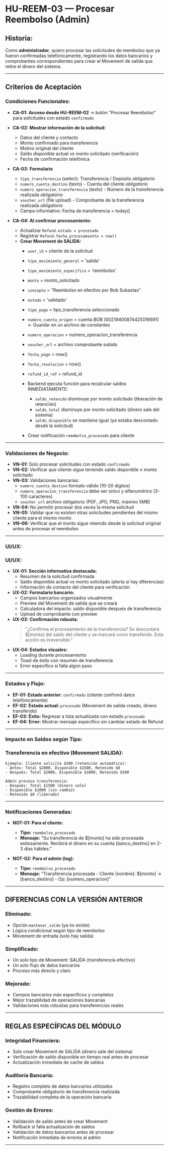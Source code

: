 # HU-REEM-03 — Procesar Reembolso (Admin)

## **Historia:**

Como **administrador**, quiero procesar las solicitudes de reembolso que ya fueron confirmadas telefónicamente, registrando los datos bancarios y comprobantes correspondientes para crear el Movement de salida que retire el dinero del sistema.


---

## **Criterios de Aceptación**

### **Condiciones Funcionales:**

- **CA-01:** **Acceso desde HU-REEM-02** → botón "Procesar Reembolso" para solicitudes con estado `confirmado`
- **CA-02:** **Mostrar información de la solicitud:**
    - Datos del cliente y contacto
    - Monto confirmado para transferencia
    - Motivo original del cliente
    - Saldo disponible actual vs monto solicitado (verificación)
    - Fecha de confirmación telefónica
- **CA-03:** **Formulario**
    - `tipo_transferencia` (select): Transferencia / Depósito *obligatorio*
    - `numero_cuenta_destino` (texto) - Cuenta del cliente *obligatorio*
    - `numero_operacion_transferencia` (texto) - Número de la transferencia realizada *obligatorio*
    - `voucher_url` (file upload) - Comprobante de la transferencia realizada *obligatorio*
    - Campo informativo: Fecha de transferencia = today()
    
- **CA-04:** **Al confirmar procesamiento:**
    - Actualizar `Refund.estado = procesado`
    - Registrar `Refund.fecha_procesamiento = now()`
    - **Crear Movement de SALIDA:**
        - `user_id` = cliente de la solicitud
        - `tipo_movimiento_general` = 'salida'
        - `tipo_movimiento_especifico` = 'reembolso'
        - `monto` = monto_solicitado
        - `concepto` = "Reembolso en efectivo por Bob Subastas"
        - `estado` = 'validado'
        - `tipo_pago` = tipo_transferencia seleccionado
        - `numero_cuenta_origen` = cuenta BOB (00219400874425016691) <- Guardar en un archivo de constantes
        - `numero_operacion` = numero_operacion_transferencia
        - `voucher_url` = archivo comprobante subido
        - `fecha_pago` = now()
        - `fecha_resolucion` = now()
        - `refund_id_ref` = refund_id

        - Backend ejecuta función para recalcular saldos INMEDIATAMENTE:
            - `saldo_retenido` disminuye por monto solicitado (liberación de retención)
            - `saldo_total` disminuye por monto solicitado (dinero sale del sistema)
            - `saldo_disponible` se mantiene igual (ya estaba descontado desde la solicitud)    
        - Crear notificación `reembolso_procesado` para cliente

---

### **Validaciones de Negocio:**


- **VN-01:** Solo procesar solicitudes con estado `confirmado`
- **VN-02:** Verificar que cliente sigue teniendo saldo disponible ≥ monto solicitado
- **VN-03:** Validaciones bancarias:
    - `numero_cuenta_destino` formato válido (10-20 dígitos)
    - `numero_operacion_transferencia` debe ser único y alfanumérico (3-100 caracteres)
    - `voucher_url` archivo obligatorio (PDF, JPG, PNG, máximo 5MB)
- **VN-04:** No permitir procesar dos veces la misma solicitud
- **VN-05:** Validar que no existen otras solicitudes pendientes del mismo cliente para el mismo monto
- **VN-06:** Verificar que el monto sigue retenido desde la solicitud original antes de procesar el reembolso
---

### **UI/UX:**

### **UI/UX:**

- **UX-01:** **Sección informativa destacada:**
    - Resumen de la solicitud confirmada
    - Saldo disponible actual vs monto solicitado (alerta si hay diferencias)
    - Información de contacto del cliente para verificación
- **UX-02:** **Formulario bancario:**
    - Campos bancarios organizados visualmente
    - Preview del Movement de salida que se creará
    - Calculadora del impacto: saldo disponible después de transferencia
    - Upload de comprobante con preview
- **UX-03:** **Confirmación robusta:**
    > "¿Confirma el procesamiento de la transferencia? Se descontará $[monto] del saldo del cliente y se marcará como transferido. Esta acción es irreversible."
- **UX-04:** **Estados visuales:**
    - Loading durante procesamiento
    - Toast de éxito con resumen de transferencia
    - Error específico si falla algún paso
---

### **Estados y Flujo:**

- **EF-01:** **Estado anterior:** `confirmado` (cliente confirmó datos telefónicamente)
- **EF-02:** **Estado actual:** `procesado` (Movement de salida creado, dinero transferido)
- **EF-03:** **Éxito:** Regresar a lista actualizada con estado `procesado`
- **EF-04:** **Error:** Mostrar mensaje específico sin cambiar estado de Refund

---

### **Impacto en Saldos según Tipo:**

### **Transferencia en efectivo (Movement SALIDA):**
```
Ejemplo: Cliente solicita $500 (retención automática):
- Antes: Total $2000, Disponible $1500, Retenido $0
- Después: Total $2000, Disponible $1000, Retenido $500

Admin procesa transferencia:
- Después: Total $1500 (dinero sale)
- Disponible $1000 (sin cambio) 
- Retenido $0 (liberado)
```


---
### **Notificaciones Generadas:**

- **NOT-01:** **Para el cliente:**
    - **Tipo:** `reembolso_procesado`
    - **Mensaje:** "Su transferencia de $[monto] ha sido procesada exitosamente. Recibirá el dinero en su cuenta [banco_destino] en 2-3 días hábiles."
    
- **NOT-02:** **Para el admin (log):**
    - **Tipo:** `reembolso_procesado`
    - **Mensaje:** "Transferencia procesada - Cliente [nombre]: $[monto] → [banco_destino] - Op: [numero_operacion]"

---

## **DIFERENCIAS CON LA VERSIÓN ANTERIOR**

### **Eliminado:**
- Opción `mantener_saldo` (ya no existe)
- Lógica condicional según tipo de reembolso
- Movement de entrada (solo hay salida)

### **Simplificado:**
- Un solo tipo de Movement: SALIDA (transferencia efectivo)
- Un solo flujo de datos bancarios
- Proceso más directo y claro

### **Mejorado:**
- Campos bancarios más específicos y completos
- Mejor trazabilidad de operaciones bancarias
- Validaciones más robustas para transferencias reales

---

## **REGLAS ESPECÍFICAS DEL MÓDULO**

### **Integridad Financiera:**
- Solo crear Movement de SALIDA (dinero sale del sistema)
- Verificación de saldo disponible en tiempo real antes de procesar
- Actualización inmediata de cache de saldos

### **Auditoría Bancaria:**
- Registro completo de datos bancarios utilizados
- Comprobante obligatorio de transferencia realizada
- Trazabilidad completa de la operación bancaria

### **Gestión de Errores:**
- Validación de saldo antes de crear Movement
- Rollback si falla actualización de saldos
- Validación de datos bancarios antes de procesar
- Notificación inmediata de errores al admin

---